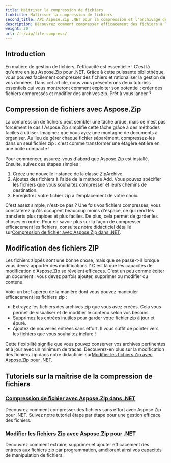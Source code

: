 ```yaml
---
title: Maîtriser la compression de fichiers
linktitle: Maîtriser la compression de fichiers
second_title: API Aspose.Zip .NET pour la compression et l'archivage de fichiers
description: Découvrez comment compresser efficacement des fichiers à l'aide d'Aspose.Zip pour .NET grâce à notre didacticiel détaillé. Suivez ce guide complet pour implémenter la compression de fichiers de manière transparente dans vos applications .NET.
weight: 20
url: /fr/zip/file-compress/
---
```

## Introduction

En matière de gestion de fichiers, l'efficacité est essentielle ! C'est là qu'entre en jeu Aspose.Zip pour .NET. Grâce à cette puissante bibliothèque, vous pouvez facilement compresser des fichiers et rationaliser la gestion de vos données. Dans cet article, nous vous présenterons deux tutoriels essentiels qui vous montreront comment exploiter son potentiel : créer des fichiers compressés et modifier des archives zip. Prêt à vous lancer ?

## Compression de fichiers avec Aspose.Zip

La compression de fichiers peut sembler une tâche ardue, mais ce n'est pas forcément le cas ! Aspose.Zip simplifie cette tâche grâce à des méthodes faciles à utiliser. Imaginez que vous ayez une montagne de documents à organiser. Au lieu de gérer chaque fichier séparément, compressez-les dans un seul fichier zip : c'est comme transformer une étagère entière en une boîte compacte ! 

Pour commencer, assurez-vous d'abord que Aspose.Zip est installé. Ensuite, suivez ces étapes simples :

1. Créez une nouvelle instance de la classe ZipArchive.
2. Ajoutez des fichiers à l'aide de la méthode Add. Vous pouvez spécifier les fichiers que vous souhaitez compresser et leurs chemins de destination.
3. Enregistrez votre fichier zip à l’emplacement de votre choix.

 C'est assez simple, n'est-ce pas ? Une fois vos fichiers compressés, vous constaterez qu'ils occupent beaucoup moins d'espace, ce qui rend les transferts plus rapides et plus faciles. De plus, cela permet de garder les choses en ordre. Pour en savoir plus sur la façon de compresser efficacement les fichiers, consultez notre didacticiel détaillé sur[Compression de fichier avec Aspose.Zip dans .NET](./compression-file/).

## Modification des fichiers ZIP

Les fichiers zippés sont une bonne chose, mais que se passe-t-il lorsque vous devez apporter des modifications ? C'est là que les capacités de modification d'Aspose.Zip se révèlent efficaces. C'est un peu comme éditer un document : vous devez parfois ajouter, supprimer ou modifier du contenu.

Voici un bref aperçu de la manière dont vous pouvez manipuler efficacement les fichiers zip :

- Extrayez les fichiers des archives zip que vous avez créées. Cela vous permet de visualiser et de modifier le contenu selon vos besoins.
- Supprimez les entrées inutiles pour garder votre fichier zip à jour et épuré.
- Ajoutez de nouvelles entrées sans effort. Il vous suffit de pointer vers les fichiers que vous souhaitez inclure !

 Cette flexibilité signifie que vous pouvez conserver vos archives pertinentes et à jour avec un minimum de tracas. Découvrez-en plus sur la modification des fichiers zip dans notre didacticiel sur[Modifier les fichiers Zip avec Aspose.Zip pour .NET](./modify-zip-files/).

## Tutoriels sur la maîtrise de la compression de fichiers
### [Compression de fichier avec Aspose.Zip dans .NET](./compression-file/)
Découvrez comment compresser des fichiers sans effort avec Aspose.Zip pour .NET. Suivez notre tutoriel étape par étape pour une gestion efficace des fichiers.
### [Modifier les fichiers Zip avec Aspose.Zip pour .NET](./modify-zip-files/)
Découvrez comment extraire, supprimer et ajouter efficacement des entrées aux fichiers zip par programmation, améliorant ainsi vos capacités de manipulation de fichiers.